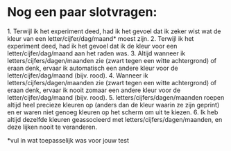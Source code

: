 # Nog een paar slotvragen:

<question type="likert" q="1">
  <slot>1. Terwijl ik het experiment deed, had ik het gevoel dat ik zeker wist wat de kleur van een letter/cijfer/dag/maand* moest zijn.</slot>
</question>

<question type="likert-reverse" q="2">
<slot>2. Terwijl ik het experiment deed, had ik het gevoel dat ik de kleur voor een letter/cijfer/dag/maand aan het raden was.</slot>
</question>

<question type="likert" q="3">
  <slot>3. Altijd wanneer ik letters/cijfers/dagen/maanden zie (zwart tegen een witte achtergrond) of eraan denk, ervaar ik automatisch een andere kleur voor de letter/cijfer/dag/maand (bijv. rood).</slot>
</question>

<question type="likert-reverse" q="4">
<slot>4. Wanneer ik letters/cijfers/dagen/maanden zie (zwart tegen een witte achtergrond) of eraan denk, ervaar ik nooit zomaar een andere kleur voor de letter/cijfer/dag/maand (bijv. rood).</slot>
</question>

<question type="likert" q="5">
  <slot>5. letters/cijfers/dagen/maanden roepen altijd heel precieze kleuren op (anders dan de kleur waarin ze zijn geprint) en er waren niet genoeg kleuren op het scherm om uit te kiezen.</slot>
</question>

<question type="likert" q="6">
  <slot>6. Ik heb altijd dezelfde kleuren geassocieerd met letters/cijfers/dagen/maanden, en deze lijken nooit te veranderen.</slot>
</question>

*vul in wat toepasselijk was voor jouw test
